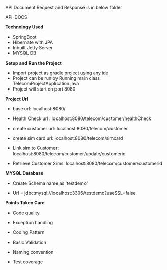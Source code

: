 API Document Request and Response is in below folder 

API-DOCS

**Technology Used**
 - SpringBoot 
 - Hibernate with JPA
 - Inbuilt Jetty Server
 - MYSQL DB


**Setup and Run the Project**

 - Import project as gradle project using any ide
 - Project can be run by Running main class TelecomProjectApplication.java
 - Project will start on port 8080

 
**Project Url**

 - base url: localhost:8080/

 - Health Check url : localhost:8080/telecom/customer/healthCheck

 - create customer url: localhost:8080/telecom/customer

 - create sim card url: localhost:8080/telecom/simcard

 - Link sim to Customer: localhost:8080/telecom/customer/update/customerid

 - Retrieve Customer Sims:  localhost:8080/telecom/customer/customerid
 
**MYSQL Database**

 - Create Schema name as 'testdemo'

 - Url = jdbc:mysql://localhost:3306/testdemo?useSSL=false

**Points Taken Care**

 - Code quality

 - Exception handling

 - Coding Pattern 

 - Basic Validation

 - Naming convention

 - Test coverage








